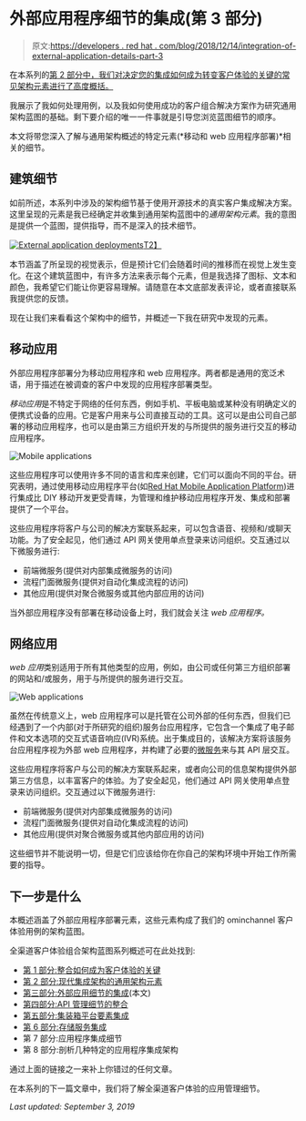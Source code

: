 # 外部应用程序细节的集成(第 3 部分)

> 原文:[https://developers . red hat . com/blog/2018/12/14/integration-of-external-application-details-part-3](https://developers.redhat.com/blog/2018/12/14/integration-of-external-application-details-part-3)

在本系列的[第 2 部分中，我们对决定您的集成如何成为转变客户体验的关键的常见架构元素进行了高度概括。](https://developers.redhat.com/blog/2018/11/30/common-architectural-elements-for-modern-integration-architectures/)

我展示了我如何处理用例，以及我如何使用成功的客户组合解决方案作为研究通用架构蓝图的基础。剩下要介绍的唯一一件事就是引导您浏览蓝图细节的顺序。

本文将带您深入了解与通用架构概述的特定元素(*移动和 web 应用程序部署)*相关的细节。

## 建筑细节

如前所述，本系列中涉及的架构细节基于使用开源技术的真实客户集成解决方案。这里呈现的元素是我已经确定并收集到通用架构蓝图中的*通用架构元素*。我的意图是提供一个蓝图，提供指导，而不是深入的技术细节。

[![External application deployments](../Images/ccff4a8b249ad3c81ea496d784edd077.png)T2】](https://developers.redhat.com/blog/wp-content/uploads/2018/12/Screenshot-2018-11-14-at-22.02.50.png)

本节涵盖了所呈现的视觉表示，但是预计它们会随着时间的推移而在视觉上发生变化。在这个建筑蓝图中，有许多方法来表示每个元素，但是我选择了图标、文本和颜色，我希望它们能让你更容易理解。请随意在本文底部发表评论，或者直接联系我提供您的反馈。

现在让我们来看看这个架构中的细节，并概述一下我在研究中发现的元素。

## 移动应用

外部应用程序部署分为移动应用程序和 web 应用程序。两者都是通用的宽泛术语，用于描述在被调查的客户中发现的应用程序部署类型。

*移动应用*是不特定于网络的任何东西，例如手机、平板电脑或某种没有明确定义的便携式设备的应用。它是客户用来与公司直接互动的工具。这可以是由公司自己部署的移动应用程序，也可以是由第三方组织开发的与所提供的服务进行交互的移动应用程序。

![Mobile applications](../Images/d58429896392780f8de5f7a88d93b9de.png)

这些应用程序可以使用许多不同的语言和库来创建，它们可以面向不同的平台。研究表明，通过使用移动应用程序平台(如[Red Hat Mobile Application Platform](https://developers.redhat.com/products/mobileplatform/overview/))进行集成比 DIY 移动开发更受青睐，为管理和维护移动应用程序开发、集成和部署提供了一个平台。

这些应用程序将客户与公司的解决方案联系起来，可以包含语音、视频和/或聊天功能。为了安全起见，他们通过 API 网关使用单点登录来访问组织。交互通过以下微服务进行:

*   前端微服务(提供对内部集成微服务的访问)
*   流程门面微服务(提供对自动化集成流程的访问)
*   其他应用(提供对聚合微服务或其他内部应用的访问)

当外部应用程序没有部署在移动设备上时，我们就会关注 *web 应用程序。*

## 网络应用

*web 应用*类别适用于所有其他类型的应用，例如，由公司或任何第三方组织部署的网站和/或服务，用于与所提供的服务进行交互。

![Web applications](../Images/31c246fd9ecf5c4cc1815ac9518a1d2b.png)

虽然在传统意义上，web 应用程序可以是托管在公司外部的任何东西，但我们已经遇到了一个内部(对于所研究的组织)服务台应用程序，它包含一个集成了电子邮件和文本选项的交互式语音响应(IVR)系统。出于集成目的，该解决方案将该服务台应用程序视为外部 web 应用程序，并构建了必要的[微服务](https://developers.redhat.com/blog/category/microservices/)来与其 API 层交互。

这些应用程序将客户与公司的解决方案联系起来，或者向公司的信息架构提供外部第三方信息，以丰富客户的体验。为了安全起见，他们通过 API 网关使用单点登录来访问组织。交互通过以下微服务进行:

*   前端微服务(提供对内部集成微服务的访问)
*   流程门面微服务(提供对自动化集成流程的访问)
*   其他应用(提供对聚合微服务或其他内部应用的访问)

这些细节并不能说明一切，但是它们应该给你在你自己的架构环境中开始工作所需要的指导。

## 下一步是什么

本概述涵盖了外部应用程序部署元素，这些元素构成了我们的 ominchannel 客户体验用例的架构蓝图。

全渠道客户体验组合架构蓝图系列概述可在此处找到:

*   [第 1 部分:整合如何成为客户体验的关键](https://developers.redhat.com/blog/2018/11/28/integration-is-key-to-customer-experience/)
*   [第 2 部分:现代集成架构的通用架构元素](https://developers.redhat.com/blog/2018/11/30/common-architectural-elements-for-modern-integration-architectures/)
*   [第三部分:外部应用细节的集成](https://developers.redhat.com/blog/2018/12/14/integration-of-external-application-details-part-3/)(本文)
*   [第四部分:API 管理细节的整合](https://developers.redhat.com/blog/2018/12/20/integration-of-api-management-details-part-4/)
*   [第五部分:集装箱平台要素集成](https://developers.redhat.com/blog/2019/01/04/integration-of-container-platform-essentials-part-5/)
*   [第 6 部分:存储服务集成](https://developers.redhat.com/blog/2019/01/18/integration-of-storage-services-part-6/https://developers.redhat.com/blog/2019/01/18/integration-of-storage-services-part-6/)
*   第 7 部分:应用程序集成细节
*   第 8 部分:剖析几种特定的应用程序集成架构

通过上面的链接之一来补上你错过的任何文章。

在本系列的下一篇文章中，我们将了解全渠道客户体验的应用管理细节。

*Last updated: September 3, 2019*